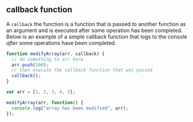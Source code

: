 ## callback function

A `callback` the function is a function that is passed to another function as an argument and is executed after some operation has been completed. Below is an example of a simple callback function that logs to the console *after* some operations have been completed.

```javascript
function modifyArray(arr, callback) {
  // do something to arr here
  arr.push(100);
  // then execute the callback function that was passed
  callback();
}

var arr = [1, 2, 3, 4, 5];

modifyArray(arr, function() {
  console.log("array has been modified", arr);
});
```
